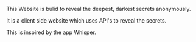 This Website is bulid to reveal the deepest, darkest secrets anonymously.

It is a client side website which uses API's to reveal the secrets.

This is inspired by the app Whisper.
